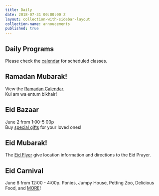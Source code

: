 ```yaml
---
title: Daily
date: 2018-07-31 00:00:00 Z
layout: collection-with-sidebar-layout
collection-name: annoucements
published: true
---
```


## Daily Programs
Please check the [calendar](http://www.icsd.org/calendar) for scheduled classes.

## Ramadan Mubarak!
View the [Ramadan Calendar](http://www.icsd.org/events/ramadan-calendar).  
Kul am wa entum bikhair!

## Eid Bazaar
June 2 from 1:00-5:00p  
Buy [special gifts](http://www.icsd.org/events/eid-bazaar) for your loved ones!

## Eid Mubarak!
The [Eid Flyer](http://www.icsd.org/events/eid-mubarak) give location information and directions to the Eid Prayer.

## Eid Carnival
June 8 from 12:00 - 4:00p.
Ponies, Jumpy House, Petting Zoo, Delicious Food, and [MORE](http://www.icsd.org/events/eid-carnival)!
